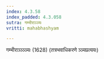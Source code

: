 ```yaml
---
index: 4.3.58
index_padded: 4.3.058
sutra: गम्भीराञ्ञ्यः
vritti: mahabhashyam

---
```

 गम्भीराञ्ञ्ञ्ञ्यः (1628) (तत्रभवाधिकरणे ञ्ञ्यप्रत्ययः) 